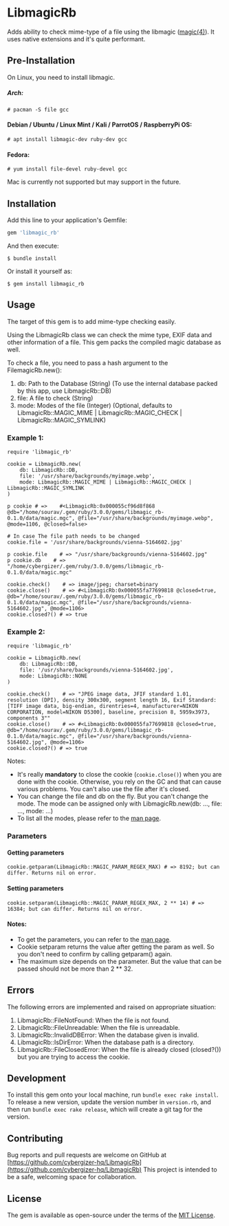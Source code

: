 # LibmagicRb
Adds ability to check mime-type of a file using the libmagic ([magic(4)](https://man7.org/linux/man-pages/man4/magic.4.html)).
It uses native extensions and it's quite performant.

## Pre-Installation
On Linux, you need to install libmagic.

##### Arch:

```
# pacman -S file gcc
```

#### Debian / Ubuntu / Linux Mint / Kali / ParrotOS / RaspberryPi OS:

```
# apt install libmagic-dev ruby-dev gcc
```

#### Fedora:

```
# yum install file-devel ruby-devel gcc
```

Mac is currently not supported but may support in the future.

## Installation

Add this line to your application's Gemfile:

```ruby
gem 'libmagic_rb'
```

And then execute:

```
$ bundle install
```

Or install it yourself as:

```
$ gem install libmagic_rb
```

## Usage
The target of this gem is to add mime-type checking easily.

Using the LibmagicRb class we can check the mime type, EXIF data and other information of a file.
This gem packs the compiled magic database as well.

To check a file, you need to pass a hash argument to the FilemagicRb.new():

1. db: Path to the Database (String) (To use the internal database packed by this app, use LibmagicRb::DB)
2. file: A file to check (String)
3. mode: Modes of the file (Integer) (Optional, defaults to LibmagicRb::MAGIC_MIME | LibmagicRb::MAGIC_CHECK | LibmagicRb::MAGIC_SYMLINK)

### Example 1:

```
require 'libmagic_rb'

cookie = LibmagicRb.new(
    db: LibmagicRb::DB,
    file: '/usr/share/backgrounds/myimage.webp',
    mode: LibmagicRb::MAGIC_MIME | LibmagicRb::MAGIC_CHECK | LibmagicRb::MAGIC_SYMLINK
)

p cookie # =>    #<LibmagicRb:0x000055cf96d8f868 @db="/home/sourav/.gem/ruby/3.0.0/gems/libmagic_rb-0.1.0/data/magic.mgc", @file="/usr/share/backgrounds/myimage.webp", @mode=1106, @closed=false>

# In case The file path needs to be changed
cookie.file = '/usr/share/backgrounds/vienna-5164602.jpg'

p cookie.file    # => "/usr/share/backgrounds/vienna-5164602.jpg"
p cookie.db    # => "/home/cybergizer/.gem/ruby/3.0.0/gems/libmagic_rb-0.1.0/data/magic.mgc"

cookie.check()    # => image/jpeg; charset=binary
cookie.close()    # => #<LibmagicRb:0x000055fa77699818 @closed=true, @db="/home/sourav/.gem/ruby/3.0.0/gems/libmagic_rb-0.1.0/data/magic.mgc", @file="/usr/share/backgrounds/vienna-5164602.jpg", @mode=1106>
cookie.closed?() # => true
```

### Example 2:
```
require 'libmagic_rb'

cookie = LibmagicRb.new(
    db: LibmagicRb::DB,
    file: '/usr/share/backgrounds/vienna-5164602.jpg',
    mode: LibmagicRb::NONE
)

cookie.check()    # => "JPEG image data, JFIF standard 1.01, resolution (DPI), density 300x300, segment length 16, Exif Standard: [TIFF image data, big-endian, direntries=4, manufacturer=NIKON CORPORATION, model=NIKON D5300], baseline, precision 8, 5959x3973, components 3""
cookie.close()    # => #<LibmagicRb:0x000055fa77699818 @closed=true, @db="/home/sourav/.gem/ruby/3.0.0/gems/libmagic_rb-0.1.0/data/magic.mgc", @file="/usr/share/backgrounds/vienna-5164602.jpg", @mode=1106>
cookie.closed?() # => true
```

Notes:
+ It's really **mandatory** to close the cookie (`cookie.close()`) when you are done with the cookie. Otherwise, you rely on the GC and that can cause various problems.
  You can't also use the file after it's closed.
+ You can change the file and db on the fly. But you can't change the mode. The mode can be assigned only with LibmagicRb.new(db: ..., file: ..., mode: ...)
+ To list all the modes, please refer to the [man page](https://man7.org/linux/man-pages/man3/magic_getflags.3.html).

### Parameters

#### Getting parameters

```
cookie.getparam(LibmagicRb::MAGIC_PARAM_REGEX_MAX) # => 8192; but can differ. Returns nil on error.
```

#### Setting parameters
```
cookie.setparam(LibmagicRb::MAGIC_PARAM_REGEX_MAX, 2 ** 14) # => 16384; but can differ. Returns nil on error.
```

#### Notes:

+ To get the parameters, you can refer to the [man page](https://man7.org/linux/man-pages/man3/magic_getflags.3.html).
+ Cookie setparam returns the value after getting the param as well. So you don't need to confirm by calling getparam() again.
+ The maximum size depends on the parameter. But the value that can be passed should not be more than 2 ** 32.

## Errors
The following errors are implemented and raised on appropriate situation:

1. LibmagicRb::FileNotFound: When the file is not found.
2. LibmagicRb::FileUnreadable: When the file is unreadable.
3. LibmagicRb::InvalidDBError: When the database given is invalid.
4. LibmagicRb::IsDirError: When the database path is a directory.
5. LibmagicRb::FileClosedError: When the file is already closed (closed?()) but you are trying to access the cookie.

## Development

To install this gem onto your local machine, run `bundle exec rake install`. To release a new version, update the version number in `version.rb`, and then run `bundle exec rake release`, which will create a git tag for the version.

## Contributing

Bug reports and pull requests are welcome on GitHub at [https://github.com/cybergizer-hq/LibmagicRb](https://github.com/cybergizer-hq/LibmagicRb) This project is intended to be a safe, welcoming space for collaboration.

## License

The gem is available as open-source under the terms of the [MIT License](https://opensource.org/licenses/MIT).
